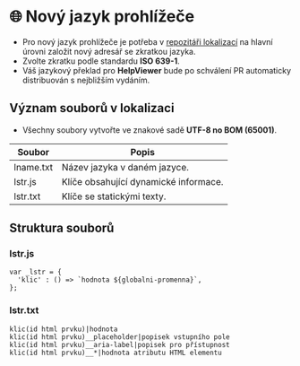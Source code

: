 # 🌐 Nový jazyk prohlížeče

- Pro nový jazyk prohlížeče je potřeba v [repozitáři lokalizací][Localiz] na hlavní úrovni založit nový adresář se zkratkou jazyka.
- Zvolte zkratku podle standardu **ISO 639-1**.
- Váš jazykový překlad pro **HelpViewer** bude po schválení PR automaticky distribuován s nejbližším vydáním.

## Význam souborů v lokalizaci

- Všechny soubory vytvořte ve znakové sadě **UTF-8 no BOM (65001)**.

| Soubor | Popis |
|---|---|
| lname.txt | Název jazyka v daném jazyce. |
| lstr.js | Klíče obsahující dynamické informace. |
| lstr.txt | Klíče se statickými texty. |

## Struktura souborů

### lstr.js

```
var _lstr = {
  'klic' : () => `hodnota ${globalni-promenna}`,
}; 
```

### lstr.txt

```
klic(id html prvku)|hodnota
klic(id html prvku)__placeholder|popisek vstupního pole
klic(id html prvku)__aria-label|popisek pro přístupnost
klic(id html prvku)__*|hodnota atributu HTML elementu
```

[Localiz]: https://github.com/HelpViewer/Translations "Lokalizace HelpViewer"
